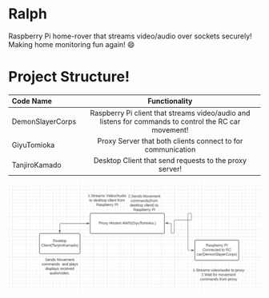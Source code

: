 # Ralph
Raspberry Pi home-rover that streams video/audio over sockets securely!
Making home monitoring fun again! 😄

# Project Structure!

| Code Name       | Functionality         |
| :-----------    | :-------------------: |
| DemonSlayerCorps| Raspberry Pi client that streams video/audio and  listens for commands to control the RC car movement!   |
| GiyuTomioka     | Proxy Server that both clients connect to for communication|
| TanjiroKamado   | Desktop Client that send requests to the proxy server!     |


<img src ="https://github.com/RonaldColyar/Ralph/blob/main/Diagram.png"/>



